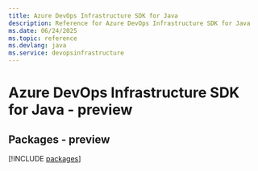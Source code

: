 ```yaml
---
title: Azure DevOps Infrastructure SDK for Java
description: Reference for Azure DevOps Infrastructure SDK for Java
ms.date: 06/24/2025
ms.topic: reference
ms.devlang: java
ms.service: devopsinfrastructure
---
```

# Azure DevOps Infrastructure SDK for Java - preview
## Packages - preview
[!INCLUDE [packages](devops-infrastructure-index.md)]